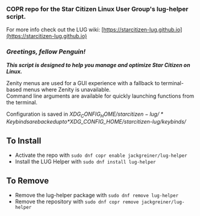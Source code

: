 ### COPR repo for the Star Citizen Linux User Group's lug-helper script.
For more info check out the LUG wiki:  [https://starcitizen-lug.github.io](https://starcitizen-lug.github.io)

### *Greetings, fellow Penguin!*
_**This script is designed to help you manage and optimize Star Citizen on Linux.**_

Zenity menus are used for a GUI experience with a fallback to terminal-based menus where Zenity is unavailable.  
Command line arguments are available for quickly launching functions from the terminal.

Configuration is saved in *$XDG_CONFIG_HOME/starcitizen-lug/*  
Keybinds are backed up to *$XDG_CONFIG_HOME/starcitizen-lug/keybinds/*

## To Install
* Activate the repo with `sudo dnf copr enable jackgreiner/lug-helper`
* Install the LUG Helper with `sudo dnf install lug-helper`

## To Remove
* Remove the lug-helper package with `sudo dnf remove lug-helper`
* Remove the repository with `sudo dnf copr remove jackgreiner/lug-helper`
